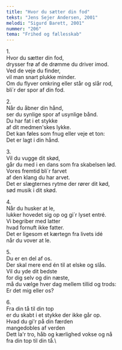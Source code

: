 ```yaml
---
title: "Hvor du sætter din fod"
tekst: "Jens Sejer Andersen, 2001"
melodi: "Sigurd Barett, 2001"
nummer: "206"
tema: "Frihed og fællesskab"
---
```

1\.\
Hvor du sætter din fod,\
drysser frø af de drømme du driver imod.\
Ved de veje du finder,\
vil man snart plukke minder.\
Om du flyver omkring eller står og slår rod,\
bli´r der spor af din fod.

2\.\
Når du åbner din hånd,\
ser du synlige spor af usynlige bånd.\
Du har fat i et stykke\
af dit medmen'skes lykke.\
Det kan føles som fnug eller veje et ton:\
Det er lagt i din hånd.

3\.\
Vil du vugge dit skød,\
går du med i en dans som fra skabelsen lød.\
Vores fremtid bli´r farvet\
af den klang du har arvet.\
Det er slægternes rytme der rører dit kød,\
sød musik i dit skød.

4\.\
Når du husker at le,\
lukker hovedet sig op og gi´r lyset entré.\
Vi begriber med latter\
hvad fornuft ikke fatter.\
Det er ligesom et kærtegn fra livets idé\
når du vover at le.

5\.\
Du er en del af os.\
Der skal mere end én til at elske og slås.\
Vil du yde dit bedste\
for dig selv og din næste,\
må du vælge hver dag mellem tillid og trods:\
Er det mig eller os?

6\.\
Fra din tå til din top\
er du skabt i et stykke der ikke går op.\
Hvad du gi'r på din færden\
mangedobles af verden\
Dett la'r tro, håb og kærlighed vokse og nå\
fra din top til din tå.\
